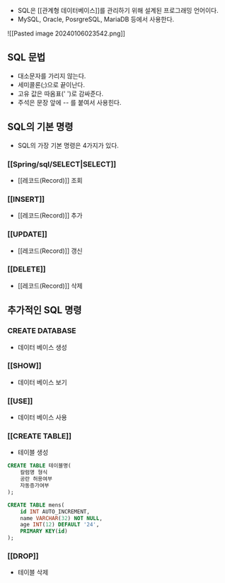 - SQL은 [[관계형 데이터베이스]]를 관리하기 위해 설계된 프로그래밍 언어이다.
- MySQL, Oracle, PosrgreSQL, MariaDB 등에서 사용한다.

![[Pasted image 20240106023542.png]]

## SQL 문법

- 대소문자를 가리지 않는다.
- 세미콜론(;)으로 끝이난다.
- 고유 값은 따옴표(' ')로 감싸준다.
- 주석은 문장 앞에 -- 를 붙여서 사용힌다.

## SQL의 기본 명령

- SQL의 가장 기본 명령은 4가지가 있다.

### [[Spring/sql/SELECT|SELECT]]

- [[레코드(Record)]] 조회
### [[INSERT]]

- [[레코드(Record)]] 추가
### [[UPDATE]]

- [[레코드(Record)]] 갱신
### [[DELETE]]

- [[레코드(Record)]] 삭제


## 추가적인 SQL 명령

### CREATE DATABASE

- 데이터 베이스 생성
### [[SHOW]]

- 데이터 베이스 보기
### [[USE]]

- 데이터 베이스 사용

### [[CREATE TABLE]]

-  테이블 생성

```sql
CREATE TABLE 테이블명( 
	칼럼명 형식 
	공란 허용여부 
	자동증가여부 
); 

CREATE TABLE mens( 
	id INT AUTO_INCREMENT,
	name VARCHAR(32) NOT NULL, 
	age INT(12) DEFAULT '24',
	PRIMARY KEY(id) 
);
```

### [[DROP]]

- 테이블 삭제